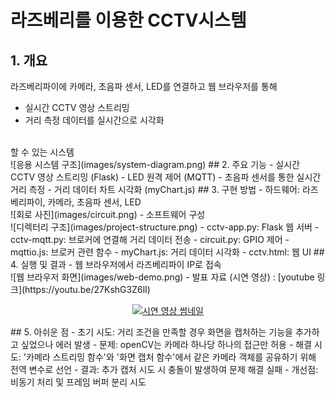 # 라즈베리를 이용한 CCTV시스템

## 1. 개요
   라즈베리파이에 카메라, 초음파 센서, LED를 연결하고 웹 브라우저를 통해
   - 실시간 CCTV 영상 스트리밍
   - 거리 측정 데이터를 실시간으로 시각화
   <br>
   할 수 있는 시스템 <br>
   ![응용 시스템 구조](images/system-diagram.png)
## 2. 주요 기능
   - 실시간 CCTV 영상 스트리밍 (Flask)
   - LED 원격 제어 (MQTT)
   - 초음파 센서를 통한 실시간 거리 측정
   - 거리 데이터 차트 시각화 (myChart.js)
## 3. 구현 방법
   - 하드웨어: 라즈베리파이, 카메라, 초음파 센서, LED <br>
   ![회로 사진](images/circuit.png)
   - 소프트웨어 구성 <br>
   ![디렉터리 구조](images/project-structure.png)
     - cctv-app.py: Flask 웹 서버
     - cctv-mqtt.py: 브로커에 연결해 거리 데이터 전송
     - circuit.py: GPIO 제어
     - mqttio.js: 브로커 관련 함수
     - myChart.js: 거리 데이터 시각화
     - cctv.html: 웹 UI
## 4. 실행 및 결과
   - 웹 브라우저에서 라즈베리파이 IP로 접속 <br>
   ![웹 브라우저 화면](images/web-demo.png)
   - 발표 자료 (시연 영상) : [youtube 링크](https://youtu.be/27KshG3Z6lI)
     <p align="center">
       <a href="https://youtu.be/27KshG3Z6lI">
         <img src="https://img.youtube.com/vi/27KshG3Z6lI/0.jpg" alt="시연 영상 썸네일">
       </a>
     </p>
## 5. 아쉬운 점
   - 초기 시도: 거리 조건을 만족할 경우 화면을 캡처하는 기능을 추가하고 싶었으나 에러 발생
   - 문제: openCV는 카메라 하나당 하나의 접근만 허용
   - 해결 시도: '카메라 스트리밍 함수'와 '화면 캡처 함수'에서 같은 카메라 객체를 공유하기 위해
               전역 변수로 선언
   - 결과: 추가 캡처 시도 시 충돌이 발생하여 문제 해결 실패
   - 개선점: 비동기 처리 및 프레임 버퍼 분리 시도
